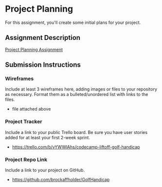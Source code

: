 # Project Planning
For this assignment, you'll create some initial plans for your project.

## Assignment Description
[Project Planning Assignment](https://education.launchcode.org/liftoff/modules/assignments/project-planning)

## Submission Instructions

### Wireframes

Include at least 3 wireframes here, adding images or files to your repository as necessary. Format them as a bulleted/unordered list with links to the files.
- file attached above

### Project Tracker

Include a link to your public Trello board. Be sure you have user stories added for at least your first 2-week sprint.
- https://trello.com/b/vYWWlAhs/codecamp-liftoff-golf-handicap

### Project Repo Link

Include a link to your project on GitHub.
- https://github.com/brockaffholder/GolfHandicap

